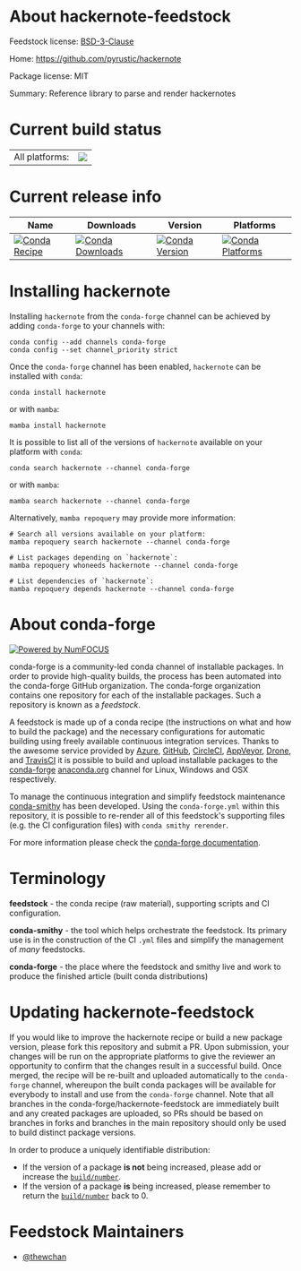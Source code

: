 About hackernote-feedstock
==========================

Feedstock license: [BSD-3-Clause](https://github.com/conda-forge/hackernote-feedstock/blob/main/LICENSE.txt)

Home: https://github.com/pyrustic/hackernote

Package license: MIT

Summary: Reference library to parse and render hackernotes

Current build status
====================


<table><tr><td>All platforms:</td>
    <td>
      <a href="https://dev.azure.com/conda-forge/feedstock-builds/_build/latest?definitionId=16525&branchName=main">
        <img src="https://dev.azure.com/conda-forge/feedstock-builds/_apis/build/status/hackernote-feedstock?branchName=main">
      </a>
    </td>
  </tr>
</table>

Current release info
====================

| Name | Downloads | Version | Platforms |
| --- | --- | --- | --- |
| [![Conda Recipe](https://img.shields.io/badge/recipe-hackernote-green.svg)](https://anaconda.org/conda-forge/hackernote) | [![Conda Downloads](https://img.shields.io/conda/dn/conda-forge/hackernote.svg)](https://anaconda.org/conda-forge/hackernote) | [![Conda Version](https://img.shields.io/conda/vn/conda-forge/hackernote.svg)](https://anaconda.org/conda-forge/hackernote) | [![Conda Platforms](https://img.shields.io/conda/pn/conda-forge/hackernote.svg)](https://anaconda.org/conda-forge/hackernote) |

Installing hackernote
=====================

Installing `hackernote` from the `conda-forge` channel can be achieved by adding `conda-forge` to your channels with:

```
conda config --add channels conda-forge
conda config --set channel_priority strict
```

Once the `conda-forge` channel has been enabled, `hackernote` can be installed with `conda`:

```
conda install hackernote
```

or with `mamba`:

```
mamba install hackernote
```

It is possible to list all of the versions of `hackernote` available on your platform with `conda`:

```
conda search hackernote --channel conda-forge
```

or with `mamba`:

```
mamba search hackernote --channel conda-forge
```

Alternatively, `mamba repoquery` may provide more information:

```
# Search all versions available on your platform:
mamba repoquery search hackernote --channel conda-forge

# List packages depending on `hackernote`:
mamba repoquery whoneeds hackernote --channel conda-forge

# List dependencies of `hackernote`:
mamba repoquery depends hackernote --channel conda-forge
```


About conda-forge
=================

[![Powered by
NumFOCUS](https://img.shields.io/badge/powered%20by-NumFOCUS-orange.svg?style=flat&colorA=E1523D&colorB=007D8A)](https://numfocus.org)

conda-forge is a community-led conda channel of installable packages.
In order to provide high-quality builds, the process has been automated into the
conda-forge GitHub organization. The conda-forge organization contains one repository
for each of the installable packages. Such a repository is known as a *feedstock*.

A feedstock is made up of a conda recipe (the instructions on what and how to build
the package) and the necessary configurations for automatic building using freely
available continuous integration services. Thanks to the awesome service provided by
[Azure](https://azure.microsoft.com/en-us/services/devops/), [GitHub](https://github.com/),
[CircleCI](https://circleci.com/), [AppVeyor](https://www.appveyor.com/),
[Drone](https://cloud.drone.io/welcome), and [TravisCI](https://travis-ci.com/)
it is possible to build and upload installable packages to the
[conda-forge](https://anaconda.org/conda-forge) [anaconda.org](https://anaconda.org/)
channel for Linux, Windows and OSX respectively.

To manage the continuous integration and simplify feedstock maintenance
[conda-smithy](https://github.com/conda-forge/conda-smithy) has been developed.
Using the ``conda-forge.yml`` within this repository, it is possible to re-render all of
this feedstock's supporting files (e.g. the CI configuration files) with ``conda smithy rerender``.

For more information please check the [conda-forge documentation](https://conda-forge.org/docs/).

Terminology
===========

**feedstock** - the conda recipe (raw material), supporting scripts and CI configuration.

**conda-smithy** - the tool which helps orchestrate the feedstock.
                   Its primary use is in the construction of the CI ``.yml`` files
                   and simplify the management of *many* feedstocks.

**conda-forge** - the place where the feedstock and smithy live and work to
                  produce the finished article (built conda distributions)


Updating hackernote-feedstock
=============================

If you would like to improve the hackernote recipe or build a new
package version, please fork this repository and submit a PR. Upon submission,
your changes will be run on the appropriate platforms to give the reviewer an
opportunity to confirm that the changes result in a successful build. Once
merged, the recipe will be re-built and uploaded automatically to the
`conda-forge` channel, whereupon the built conda packages will be available for
everybody to install and use from the `conda-forge` channel.
Note that all branches in the conda-forge/hackernote-feedstock are
immediately built and any created packages are uploaded, so PRs should be based
on branches in forks and branches in the main repository should only be used to
build distinct package versions.

In order to produce a uniquely identifiable distribution:
 * If the version of a package **is not** being increased, please add or increase
   the [``build/number``](https://docs.conda.io/projects/conda-build/en/latest/resources/define-metadata.html#build-number-and-string).
 * If the version of a package **is** being increased, please remember to return
   the [``build/number``](https://docs.conda.io/projects/conda-build/en/latest/resources/define-metadata.html#build-number-and-string)
   back to 0.

Feedstock Maintainers
=====================

* [@thewchan](https://github.com/thewchan/)

